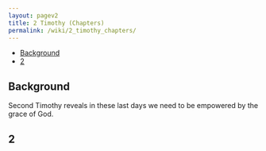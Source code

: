 ```yaml
---
layout: pagev2
title: 2 Timothy (Chapters)
permalink: /wiki/2_timothy_chapters/
---
```

- [Background](#background)
- [2](#2)

## Background

Second Timothy reveals in these last days we need to be empowered by the grace of God. 

## 2

